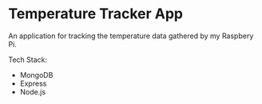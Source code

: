 # Temperature Tracker App

An application for tracking the temperature data gathered by my Raspbery Pi.

Tech Stack:

- MongoDB
- Express
- Node.js
